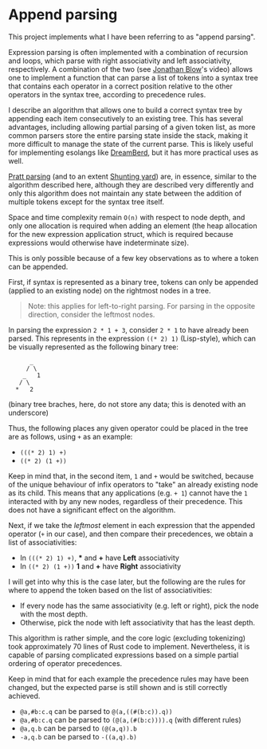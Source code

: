 # Append parsing

This project implements what I have been referring to as "append parsing".

Expression parsing is often implemented with a combination of recursion and loops, which parse with right associativity and left associativity, respectively. A combination of the two (see [Jonathan Blow](https://www.youtube.com/watch?v=fIPO4G42wYE)'s video) allows one to implement a function that can parse a list of tokens into a syntax tree that contains each operator in a correct position relative to the other operators in the syntax tree, according to precedence rules.

I describe an algorithm that allows one to build a correct syntax tree by appending each item consecutively to an existing tree. This has several advantages, including allowing partial parsing of a given token list, as more common parsers store the entire parsing state inside the stack, making it more difficult to manage the state of the current parse. This is likely useful for implementing esolangs like [DreamBerd](https://github.com/TodePond/DreamBerd), but it has more practical uses as well.

[Pratt parsing](https://matklad.github.io/2020/04/13/simple-but-powerful-pratt-parsing.html) (and to an extent [Shunting yard](https://en.wikipedia.org/wiki/Shunting_yard_algorithm)) are, in essence, similar to the algorithm described here, although they are described very differently and only this algorithm does not maintain any state between the addition of multiple tokens except for the syntax tree itself.

Space and time complexity remain `O(n)` with respect to node depth, and only one allocation is required when adding an element (the heap allocation for the new expression application struct, which is required because expressions would otherwise have indeterminate size).

This is only possible because of a few key observations as to where a token can be appended.

First, if syntax is represented as a binary tree, tokens can only be appended (applied to an existing node) on the rightmost nodes in a tree.

> Note: this applies for left-to-right parsing. For parsing in the opposite direction, consider the leftmost nodes.

In parsing the expression `2 * 1 + 3`, consider `2 * 1` to have already been parsed. This represents in the expression `((* 2) 1)` (Lisp-style), which can be visually represented as the following binary tree:

```
      _
     / \
    _   1
   / \
  *   2
```

(binary tree braches, here, do not store any data; this is denoted with an underscore)

Thus, the following places any given operator could be placed in the tree are as follows, using `+` as an example:
- `(((* 2) 1) +)`
- `((* 2) (1 +))`

Keep in mind that, in the second item, `1` and `+` would be switched, because of the unique behaviour of infix operators to "take" an already existing node as its child. This means that any applications (e.g. `+ 1`) cannot have the `1` interacted with by any new nodes, regardless of their precedence. This does not have a significant effect on the algorithm.

Next, if we take the _leftmost_ element in each expression that the appended operator (`+` in our case), and then compare their precedences, we obtain a list of associativities:

- In `(((* 2) 1) +)`, **\*** and **+** have **Left** associativity
- In `((* 2) (1 +))` **1** and **+** have **Right** associativity

I will get into why this is the case later, but the following are the rules for where to append the token based on the list of associativities:

- If every node has the same associativity (e.g. left or right), pick the node with the most depth.
- Otherwise, pick the node with left associativity that has the least depth.

This algorithm is rather simple, and the core logic (excluding tokenizing) took approximately 70 lines of Rust code to implement. Nevertheless, it is capable of parsing complicated expressions based on a simple partial ordering of operator precedences.

Keep in mind that for each example the precedence rules may have been changed, but the expected parse is still shown and is still correctly achieved.

- `@a,#b:c.q` can be parsed to `@(a,((#(b:c)).q))`
- `@a,#b:c.q` can be parsed to `(@(a,(#(b:c)))).q` (with different rules)
- `@a,q.b` can be parsed to `(@(a,q)).b`
- `-a,q.b` can be parsed to `-((a,q).b)`
